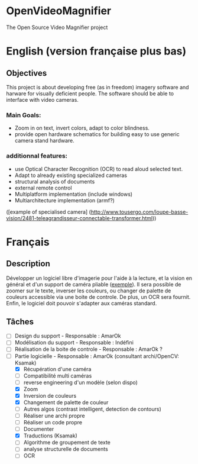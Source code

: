 # OpenVideoMagnifier
The Open Source Video Magnifier project

# English (version française plus bas)

## Objectives
This project is about developing free (as in freedom) imagery software and harware for visually deficient people. The software should be able to interface with video cameras.
### Main Goals:
- Zoom in on text, invert colors, adapt to color blindness.
- provide open hardware schematics for building easy to use generic camera stand hardware.
### additionnal features:
- use Optical Character Recognition (OCR) to read aloud selected text.
- Adapt to already existing specialized cameras
- structural analysis of documents
- external remote control
- Multiplatform implementation (include windows)
- Multiarchitecture implementation (armf?)

([example of specialised camera] (http://www.tousergo.com/loupe-basse-vision/2481-teleagrandisseur-connectable-transformer.html))

# Français

## Description
Développer un logiciel libre d'imagerie pour l'aide à la lecture, et la vision en général et d'un support de caméra pliable ([exemple](http://www.tousergo.com/loupe-basse-vision/2481-teleagrandisseur-connectable-transformer.html)). Il sera possible de zoomer sur le texte, inverser les couleurs, ou changer de palette de couleurs accessible via une boite de controle. De plus, un OCR sera fournit. Enfin, le logiciel doit pouvoir s'adapter aux caméras standard.

## Tâches
- [ ] Design du support - Responsable : AmarOk
- [ ] Modélisation du support - Responsable : Indéfini
- [ ] Réalisation de la boite de controle - Responsable : AmarOk ?
- [ ] Partie logicielle - Responsable : AmarOk (consultant archi/OpenCV: Ksamak)
     - [X] Récupération d'une caméra
     - [ ] Compatibilité multi caméras
     - [ ] reverse engineering d'un modèle (selon dispo)
     - [X] Zoom
     - [X] Inversion de couleurs
     - [X] Changement de palette de couleur
     - [ ] Autres algos (contrast intelligent, detection de contours)
     - [ ] Réaliser une archi propre
     - [ ] Réaliser un code propre
     - [ ] Documenter
     - [X] Traductions (Ksamak)
     - [ ] Algorithme de groupement de texte
     - [ ] analyse structurelle de documents
     - [ ] OCR
